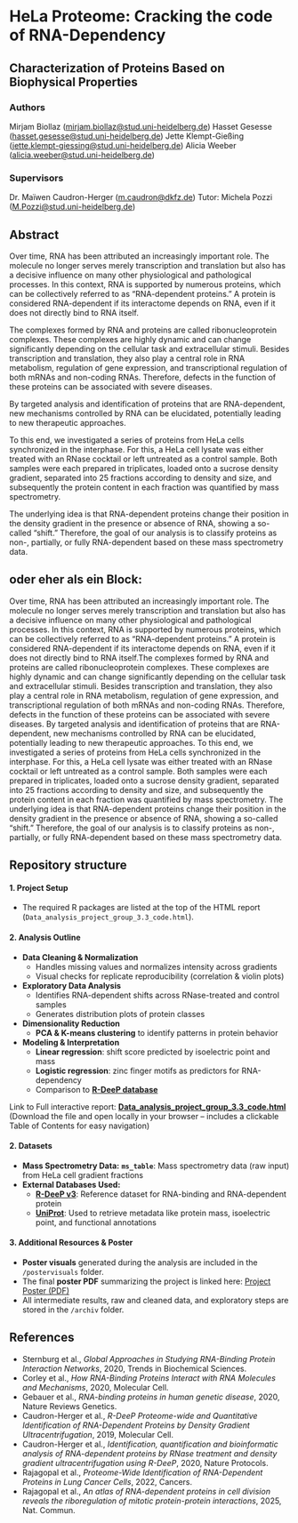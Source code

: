 # HeLa Proteome: Cracking the code of RNA-Dependency
## Characterization of Proteins Based on Biophysical Properties

### Authors
Mirjam Biollaz (mirjam.biollaz@stud.uni-heidelberg.de)
Hasset Gesesse (hasset.gesesse@stud.uni-heidelberg.de)
Jette Klempt-Gießing (jette.klempt-giessing@stud.uni-heidelberg.de)
Alicia Weeber (alicia.weeber@stud.uni-heidelberg.de)

### Supervisors
Dr. Maïwen Caudron-Herger (m.caudron@dkfz.de)
Tutor: Michela Pozzi (M.Pozzi@stud.uni-heidelberg.de)

## Abstract
Over time, RNA has been attributed an increasingly important role. The molecule no longer serves merely transcription and translation but also has a decisive influence on many other physiological and pathological processes. In this context, RNA is supported by numerous proteins, which can be collectively referred to as “RNA-dependent proteins.” A protein is considered RNA-dependent if its interactome depends on RNA, even if it does not directly bind to RNA itself.

The complexes formed by RNA and proteins are called ribonucleoprotein complexes. These complexes are highly dynamic and can change significantly depending on the cellular task and extracellular stimuli. Besides transcription and translation, they also play a central role in RNA metabolism, regulation of gene expression, and transcriptional regulation of both mRNAs and non-coding RNAs. Therefore, defects in the function of these proteins can be associated with severe diseases.

By targeted analysis and identification of proteins that are RNA-dependent, new mechanisms controlled by RNA can be elucidated, potentially leading to new therapeutic approaches.

To this end, we investigated a series of proteins from HeLa cells synchronized in the interphase. For this, a HeLa cell lysate was either treated with an RNase cocktail or left untreated as a control sample. Both samples were each prepared in triplicates, loaded onto a sucrose density gradient, separated into 25 fractions according to density and size, and subsequently the protein content in each fraction was quantified by mass spectrometry.

The underlying idea is that RNA-dependent proteins change their position in the density gradient in the presence or absence of RNA, showing a so-called “shift.” Therefore, the goal of our analysis is to classify proteins as non-, partially, or fully RNA-dependent based on these mass spectrometry data.

## oder eher als ein Block:
Over time, RNA has been attributed an increasingly important role. The molecule no longer serves merely transcription and translation but also has a decisive influence on many other physiological and pathological processes. In this context, RNA is supported by numerous proteins, which can be collectively referred to as “RNA-dependent proteins.” A protein is considered RNA-dependent if its interactome depends on RNA, even if it does not directly bind to RNA itself.The complexes formed by RNA and proteins are called ribonucleoprotein complexes. These complexes are highly dynamic and can change significantly depending on the cellular task and extracellular stimuli. Besides transcription and translation, they also play a central role in RNA metabolism, regulation of gene expression, and transcriptional regulation of both mRNAs and non-coding RNAs. Therefore, defects in the function of these proteins can be associated with severe diseases. By targeted analysis and identification of proteins that are RNA-dependent, new mechanisms controlled by RNA can be elucidated, potentially leading to new therapeutic approaches. To this end, we investigated a series of proteins from HeLa cells synchronized in the interphase. For this, a HeLa cell lysate was either treated with an RNase cocktail or left untreated as a control sample. Both samples were each prepared in triplicates, loaded onto a sucrose density gradient, separated into 25 fractions according to density and size, and subsequently the protein content in each fraction was quantified by mass spectrometry. The underlying idea is that RNA-dependent proteins change their position in the density gradient in the presence or absence of RNA, showing a so-called “shift.” Therefore, the goal of our analysis is to classify proteins as non-, partially, or fully RNA-dependent based on these mass spectrometry data.


## Repository structure

#### 1. Project Setup
* The required R packages are listed at the top of the HTML report (`Data_analysis_project_group_3.3_code.html`).

#### 2. Analysis Outline
* **Data Cleaning & Normalization**
  * Handles missing values and normalizes intensity across gradients
  * Visual checks for replicate reproducibility (correlation & violin plots)
* **Exploratory Data Analysis**
  * Identifies RNA-dependent shifts across RNase-treated and control samples
  * Generates distribution plots of protein classes
* **Dimensionality Reduction**
  * **PCA & K-means clustering** to identify patterns in protein behavior
* **Modeling & Interpretation**
  * **Linear regression**: shift score predicted by isoelectric point and mass  
  * **Logistic regression**: zinc finger motifs as predictors for RNA-dependency  
  * Comparison to **[R-DeeP database](https://r-deep3.dkfz.de)**
  
Link to Full interactive report: **[Data_analysis_project_group_3.3_code.html](./Data_analysis_project_group_3.3_code.html)**  
(Download the file and open locally in your browser – includes a clickable Table of Contents for easy navigation) 

#### 2. Datasets
- **Mass Spectrometry Data:** **`ms_table`**: Mass spectrometry data (raw input) from HeLa cell gradient fractions
- **External Databases Used:**
  - [**R-DeeP v3**](https://r-deep3.dkfz.de): Reference dataset for RNA-binding and RNA-dependent protein
  - [**UniProt**](https://www.uniprot.org): Used to retrieve metadata like protein mass, isoelectric point, and functional annotations


#### 3. Additional Resources & Poster

- **Poster visuals** generated during the analysis are included in the `/postervisuals` folder.
- The final **poster PDF** summarizing the project is linked here: [Project Poster (PDF)](./Data_analysis_project_group_3.3_poster.pdf)
- All intermediate results, raw and cleaned data, and exploratory steps are stored in the `/archiv` folder.

## References

  * Sternburg et al., *Global Approaches in Studying RNA-Binding Protein Interaction Networks*, 2020, Trends in Biochemical Sciences.
  * Corley et al., *How RNA-Binding Proteins Interact with RNA Molecules and Mechanisms*, 2020, Molecular Cell.
  * Gebauer et al., *RNA-binding proteins in human genetic disease*, 2020, Nature Reviews Genetics.
  * Caudron-Herger et al., *R-DeeP Proteome-wide and Quantitative Identification of RNA-Dependent Proteins by Density Gradient Ultracentrifugation*, 2019, Molecular Cell.
  * Caudron-Herger et al., *Identification, quantification and bioinformatic analysis of RNA-dependent proteins by RNase treatment and density gradient ultracentrifugation using R-DeeP*, 2020, Nature Protocols.
  * Rajagopal et al., *Proteome-Wide Identification of RNA-Dependent Proteins in Lung Cancer Cells*, 2022, Cancers.
  * Rajagopal et al., *An atlas of RNA-dependent proteins in cell division reveals the riboregulation of mitotic protein-protein interactions*, 2025, Nat. Commun.